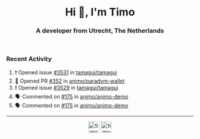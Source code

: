 <h1 align="center">Hi 👋, I'm Timo</h1>
<h3 align="center">A developer from Utrecht, The Netherlands</h3>
<br/>
<!-- https://github.com/rahuldkjain/github-profile-readme-generator --!>

<!--  <p align="left"><img src="https://github-readme-stats.vercel.app/api?username=timoglastra&show_icons=true&count_private=true&" alt="timoglastra" /></p> --!>

<!--
Github language stats
<p align="left"><img src="https://github-readme-stats.vercel.app/api/top-langs/?username=timoglastra&layout=compact" alt="timoglastra" /><p>
-->

<!-- Codestats language stats -->
<!-- <p align="left"><img src="https://codestats-readme.vercel.app/api/top-langs/?username=timoglastra&layout=compact&language_count=12" alt="timoglastra" /><p>    --!>
  
<h3>Recent Activity</h3>

<!--START_SECTION:activity-->
1. ❗ Opened issue [#3531](https://github.com/tamagui/tamagui/issues/3531) in [tamagui/tamagui](https://github.com/tamagui/tamagui)
2. 💪 Opened PR [#352](https://github.com/animo/paradym-wallet/pull/352) in [animo/paradym-wallet](https://github.com/animo/paradym-wallet)
3. ❗ Opened issue [#3529](https://github.com/tamagui/tamagui/issues/3529) in [tamagui/tamagui](https://github.com/tamagui/tamagui)
4. 🗣 Commented on [#175](https://github.com/animo/animo-demo/pull/175#issuecomment-3023866439) in [animo/animo-demo](https://github.com/animo/animo-demo)
5. 🗣 Commented on [#175](https://github.com/animo/animo-demo/pull/175#issuecomment-3023723033) in [animo/animo-demo](https://github.com/animo/animo-demo)
<!--END_SECTION:activity-->

---

<p align="center">
<a href="https://twitter.com/timoglastra" target="blank"><img align="center" src="https://cdn.jsdelivr.net/npm/simple-icons@3.0.1/icons/twitter.svg" alt="timoglastra" height="30" width="30" /></a>
<a href="https://linkedin.com/in/timoglastra" target="blank"><img align="center" src="https://cdn.jsdelivr.net/npm/simple-icons@3.0.1/icons/linkedin.svg" alt="timoglastra" height="30" width="30" /></a>
</p>



